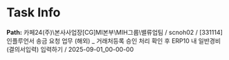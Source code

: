 # Task Info

**Path:** 카페24(주)\본사사업장\[CG]MI본부\MIH그룹\밸류업팀 / scnoh02 / [331114] 인플루언서 송금 요청 업무 (해외) _ 거래처등록 승인 처리 확인 후 ERP10 내 일반경비(결의서입력) 입력하기 / 2025-09-01_00-00-00

